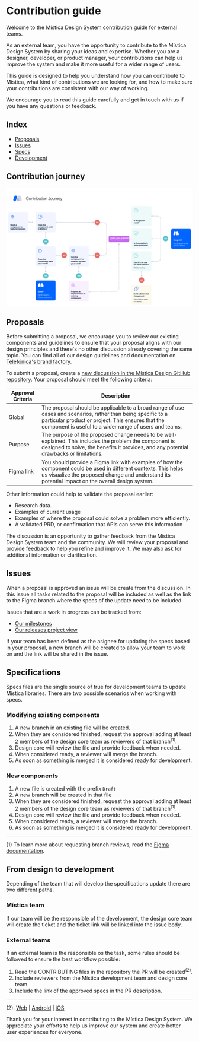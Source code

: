 # Contribution guide

Welcome to the Mística Design System contribution guide for external teams.

As an external team, you have the opportunity to contribute to the Mística Design System by sharing your ideas and expertise.
Whether you are a designer, developer, or product manager, your contributions can help us improve the system and make it more useful for a wider range of users.

This guide is designed to help you understand how you can contribute to Mística, what kind of contributions we are looking for, and how to make sure your contributions are consistent with our way of working.

We encourage you to read this guide carefully and get in touch with us if you have any questions or feedback.

## Index

- [Proposals](#proposals)
- [Issues](#issues)
- [Specs](#specs)
- [Development](#from-design-to-development)

## Contribution journey

![Contribution journey](../.github/resources/guides/contribution/contribution_journey.svg)

## Proposals

Before submitting a proposal, we encourage you to review our existing components and guidelines to ensure that your proposal aligns with our design principles and there's no other discussion already covering the same topic. You can find all of our design guidelines and documentation on [Telefónica's brand factory](https://brandfactory.telefonica.com/d/iSp7b1DkYygv/n-a#/get-started/what-is-mistica).

To submit a proposal, create a [new discussion in the Mística Design GitHub repository](https://github.com/Telefonica/mistica-design/discussions).
Your proposal should meet the following criteria:

| Approval Criteria | Description                                                                                                                                                                                                                  |
| ----------------- | ---------------------------------------------------------------------------------------------------------------------------------------------------------------------------------------------------------------------------- |
| Global            | The proposal should be applicable to a broad range of use cases and scenarios, rather than being specific to a particular product or project. This ensures that the component is useful to a wider range of users and teams. |
| Purpose           | The purpose of the proposed change needs to be well-explained. This includes the problem the component is designed to solve, the benefits it provides, and any potential drawbacks or limitations.                           |
| Figma link        | You should provide a Figma link with examples of how the component could be used in different contexts. This helps us visualize the proposed change and understand its potential impact on the overall design system.        |

Other information could help to validate the proposal earlier:

- Research data.
- Examples of current usage
- Examples of where the proposal could solve a problem more efficiently.
- A validated PRD, or confirmation that APIs can serve this information

The discussion is an opportunity to gather feedback from the Mística Design System team and the community.
We will review your proposal and provide feedback to help you refine and improve it. We may also ask for additional information or clarification.

## Issues

When a proposal is approved an issue will be create from the discussion. In this issue all tasks related to the proposal will be included as well as the link to the Figma branch where the specs of the update need to be included.

Issues that are a work in progress can be tracked from:

- [Our milestones](https://github.com/Telefonica/mistica-design/milestones)
- [Our releases project view](https://github.com/orgs/Telefonica/projects/20/views/2)

If your team has been defined as the asignee for updating the specs based in your proposal, a new branch will be created to allow your team to work on and the link will be shared in the issue.

## Specifications

Specs files are the single source of true for development teams to update Mística libraries. There are two possible scenarios when working with specs.

### Modifying existing components

1. A new branch in an existing file will be created.
2. When they are considered finished, request the approval adding at least 2 members of the design core team as reviewers of that branch<sup>(1)</sup>.
3. Design core will review the file and provide feedback when needed.
4. When considered ready, a reviewer will merge the branch.
5. As soon as something is merged it is considered ready for development.

### New components

1. A new file is created with the prefix `Draft`
2. A new branch will be created in that file
3. When they are considered finished, request the approval adding at least 2 members of the design core team as reviewers of that branch<sup>(1)</sup>.
4. Design core will review the file and provide feedback when needed.
5. When considered ready, a reviewer will merge the branch.
6. As soon as something is merged it is considered ready for development.

---

(1) To learn more about requesting branch reviews, read the [Figma documentation](https://www.figma.com/best-practices/branching-in-figma/best-practices-when-using-branches/#requesting-a-review-on-a-branch).

## From design to development

Depending of the team that will develop the specifications update there are two different paths.

### Mística team

If our team will be the responsible of the development, the design core team will create the ticket and the ticket link will be linked into the issue body.

### External teams

If an external team is the responsible os the task, some rules should be followed to ensure the best workflow possible:

1. Read the CONTRIBUTING files in the repository the PR will be created<sup>(2)</sup>.
2. Include reviewers from the Mística development team and design core team.
3. Include the link of the approved specs in the PR description.

---

(2): [Web](https://github.com/Telefonica/mistica-web/blob/master/CONTRIBUTING.md) | [Android](https://github.com/Telefonica/mistica-android/blob/main/CONTRIBUTING.md) | [iOS](https://github.com/Telefonica/mistica-ios/blob/main/CONTRIBUTING.md)

Thank you for your interest in contributing to the Mística Design System.
We appreciate your efforts to help us improve our system and create better user experiences for everyone.
